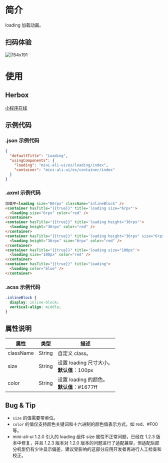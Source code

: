 # 简介

loading 加载动画。

## 扫码体验

![|154x191](https://mdn.alipayobjects.com/afts/img/A*8spKR7IFKE0AAAAAAAAAAABkAa8wAA/original?bz=openpt_doc&t=4jH-vtQojHPwBwOHtiLKtwAAAABkMK8AAAAA#align=left&display=inline&height=191&margin=%5Bobject%20Object%5D&originHeight=191&originWidth=154&status=done&style=none&width=154)

# 使用

## Herbox

[小程序在线](https://herbox-embed.alipay.com/s/doc-aliui-loading?theme=light&previewZoom=75&chInfo=openhome-doc)

## 示例代码

### .json 示例代码

```json
{
  "defaultTitle": "Loading",
  "usingComponents": {
    "loading": "mini-ali-ui/es/loading/index",
    "container": "mini-ali-ui/es/container/index"
  }
}
```

### .axml 示例代码

```html
加载中<loading size="80rpx" className="inlineBlock" />
<container hasTitle="{{true}}" title='loading size="6rpx"'>
  <loading size="6rpx" color="red" />
</container>
<container hasTitle="{{true}}" title='loading height="36rpx"'>
  <loading height="36rpx" color="red" />
</container>
<container hasTitle="{{true}}" title='loading height="36rpx" size="6rpx"'>
  <loading height="36rpx" size="6rpx" color="red" />
</container>
<container hasTitle="{{true}}" title='loading size="100px"'>
  <loading size="100px" color="red" />
</container>
<container hasTitle="{{true}}" title="loading">
  <loading color="blue" />
</container>
```

### .acss 示例代码

```css
.inlineBlock {
  display: inline-block;
  vertical-align: middle;
}
```

## 属性说明

| **属性**  | **类型** | **描述**                                       |
| --------- | -------- | ---------------------------------------------- |
| className | String   | 自定义 class。                                 |
| size      | String   | 设置 loading 尺寸大小。<br />**默认值**：100px |
| color     | String   | 设置 loading 的颜色。<br />**默认值**：#1677ff |

## Bug & Tip

- `size` 的值需要带单位。
- `color` 的值仅支持颜色关键词和十六进制的颜色值表示方式，如 red、#F00 等。
- mini-ali-ui 1.2.0 引入的 loading 组件 size 属性不正常问题，已经在 1.2.3 版本中修复，并且 1.2.3 版本对 1.2.0 版本的问题进行了适配兼容，但适配后部分机型仍有少许显示偏差，建议受影响的这部分应用开发者再进行人工检查和校正。
